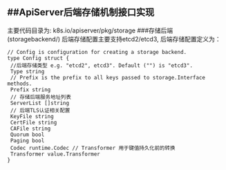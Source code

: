 ##ApiServer后端存储机制接口实现
---
主要代码目录为: k8s.io/apiserver/pkg/storage
###存储后端(storagebackend/)
后端存储配置主要支持etcd2/etcd3, 后端存储配置定义为：
```
// Config is configuration for creating a storage backend.
type Config struct {
 //后端存储类型 e.g. "etcd2", etcd3". Default ("") is "etcd3".
 Type string
 // Prefix is the prefix to all keys passed to storage.Interface methods.
 Prefix string
 // 存储后端服务地址列表
 ServerList []string
 // 后端TLS认证相关配置
 KeyFile string
 CertFile string
 CAFile string
 Quorum bool
 Paging bool
 Codec runtime.Codec // Transformer 用于键值持久化前的转换
 Transformer value.Transformer
}
```

